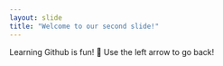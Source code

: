 ```yaml
---
layout: slide
title: "Welcome to our second slide!"
---
```

Learning Github is fun! :star_struck:
Use the left arrow to go back!
